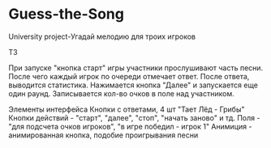 # Guess-the-Song
University project-Угадай мелодию для троих игроков

ТЗ

При запуске "кнопка старт" игры участники прослушивают часть песни. После чего каждый игрок по очереди отмечает ответ. После ответа, выводится статистика. Нажимается кнопка "Далее" и запускается еще один раунд. Записывается кол-во очков в поле над участником.

Элементы интерфейса
Кнопки с ответами, 4 шт "Тает Лёд - Грибы"
Кнопки действий - "старт", "далее", "стоп", "начать заново" и тд.
Поля - "для подсчета очков игроков", "в игре победил - игрок 1"
Анимиция - анимированная кнопка, подобие проигрывания песни
